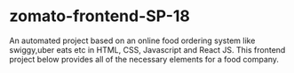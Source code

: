 # zomato-frontend-SP-18
An automated project based on an online food ordering system like swiggy,uber eats etc in HTML, CSS, Javascript and React JS. This frontend project below provides all of the necessary elements for a food company.
